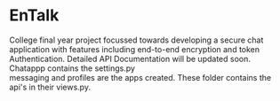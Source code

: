 # EnTalk
College final year project focussed towards developing a secure chat application with features including end-to-end encryption and token Authentication.
Detailed API Documentation will be updated soon. <br>
Chatappp contains the settings.py<br>
messaging and profiles are the apps created. These folder contains the api's in their views.py.
